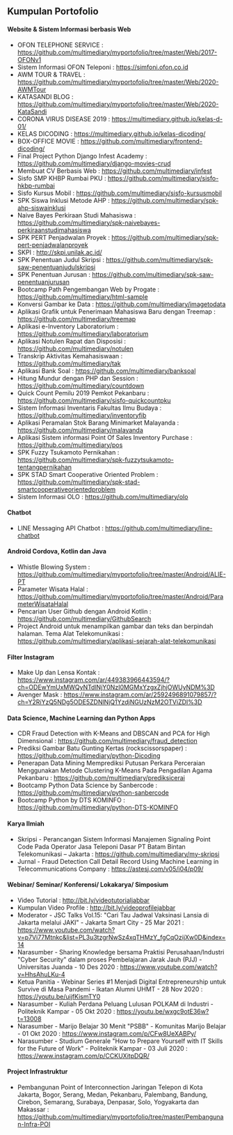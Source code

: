 ## Kumpulan Portofolio

#### Website & Sistem Informasi berbasis Web
* OFON TELEPHONE SERVICE : https://github.com/multimediary/myportofolio/tree/master/Web/2017-OFONv1
* Sistem Informasi OFON Teleponi :  https://simfoni.ofon.co.id
* AWM TOUR & TRAVEL : https://github.com/multimediary/myportofolio/tree/master/Web/2020-AWMTour
* KATASANDI BLOG : https://github.com/multimediary/myportofolio/tree/master/Web/2020-KataSandi
* CORONA VIRUS DISEASE 2019 : https://multimediary.github.io/kelas-d-01/
* KELAS DICODING : https://multimediary.github.io/kelas-dicoding/
* BOX-OFFICE MOVIE : https://github.com/multimediary/frontend-dicoding/
* Final Project Python Django Infest Academy : https://github.com/multimediary/django-movies-crud
* Membuat CV Berbasis Web : https://github.com/multimediary/infest
* Sisfo SMP KHBP Rumbai PKU : https://github.com/multimediary/sisfo-hkbp-rumbai
* Sisfo Kursus Mobil : https://github.com/multimediary/sisfo-kursusmobil
* SPK Siswa Inklusi Metode AHP : https://github.com/multimediary/spk-ahp-siswainklusi
* Naive Bayes Perkiraan Studi Mahasiswa : https://github.com/multimediary/spk-naivebayes-perkiraanstudimahasiswa
* SPK PERT Penjadwalan Proyek : https://github.com/multimediary/spk-pert-penjadwalanproyek
* SKPI : http://skpi.unilak.ac.id/
* SPK Penentuan Judul Skripsi : https://github.com/multimediary/spk-saw-penentuanjudulskripsi
* SPK Penentuan Jurusan : https://github.com/multimediary/spk-saw-penentuanjurusan
* Bootcamp Path Pengembangan Web by Progate : https://github.com/multimediary/html-sample  
* Konversi Gambar ke Data : https://github.com/multimediary/imagetodata
* Aplikasi Grafik untuk Penerimaan Mahasiswa Baru dengan Treemap : https://github.com/multimediary/treemap
* Aplikasi e-Inventory Laboratorium : https://github.com/multimediary/laboratorium
* Aplikasi Notulen Rapat dan Disposisi : https://github.com/multimediary/notulen
* Transkrip Aktivitas Kemahasiswaan : https://github.com/multimediary/tak
* Aplikasi Bank Soal : https://github.com/multimediary/banksoal
* Hitung Mundur dengan PHP dan Session : https://github.com/multimediary/countdown
* Quick Count Pemilu 2019 Pemkot Pekanbaru : https://github.com/multimediary/sisfo-quickcountpku
* Sistem Informasi Inventaris Fakultas Ilmu Budaya : https://github.com/multimediary/inventoryfib
* Aplikasi Peramalan Stok Barang Minimarket Malayanda : https://github.com/multimediary/malayanda
* Aplikasi Sistem informasi Point Of Sales Inventory Purchase : https://github.com/multimediary/pos
* SPK Fuzzy Tsukamoto Pernikahan : https://github.com/multimediary/spk-fuzzytsukamoto-tentangpernikahan
* SPK STAD Smart Cooperative Oriented Problem : https://github.com/multimediary/spk-stad-smartcooperativeorientedproblem
* Sistem Informasi OLO : https://github.com/multimediary/olo


#### Chatbot
* LINE Messaging API Chatbot : https://github.com/multimediary/line-chatbot

#### Android Cordova, Kotlin dan Java
* Whistle Blowing System : https://github.com/multimediary/myportofolio/tree/master/Android/ALIE-PT
* Parameter Wisata Halal : https://github.com/multimediary/myportofolio/tree/master/Android/ParameterWisataHalal
* Pencarian User Github dengan Android Kotlin : https://github.com/multimediary/GithubSearch
* Project Android untuk menampilkan gambar dan teks dan berpindah halaman. Tema Alat Telekomunikasi : https://github.com/multimediary/aplikasi-sejarah-alat-telekomunikasi

#### Filter Instagram
* Make Up dan Lensa Kontak : https://www.instagram.com/ar/449383966443594/?ch=ODEwYmUxMWQyNTdlNjY0NzI0MGMxYzgxZjhjOWUyNDM%3D 
* Avenger Mask : https://www.instagram.com/ar/2592496891079857/?ch=Y2RiYzQ5NDg5ODE5ZDNlNjQ1YzdjNGUzNzM2OTViZDI%3D


#### Data Science, Machine Learning dan Python Apps
* CDR Fraud Detection with K-Means and DBSCAN and PCA for High Dimensional : https://github.com/multimediary/fraud_detection
* Prediksi Gambar Batu Gunting Kertas (rockscissorspaper) : https://github.com/multimediary/python-Dicoding
* Penerapan Data Mining Memprediksi Putusan Perkara Perceraian Menggunakan Metode Clustering K-Means Pada Pengadilan Agama Pekanbaru : https://github.com/multimediary/prediksicerai
* Bootcamp Python Data Science by Sanbercode : https://github.com/multimediary/python-sanbercode
* Bootcamp Python by DTS KOMINFO : https://github.com/multimediary/python-DTS-KOMINFO

#### Karya Ilmiah
* Skripsi - Perancangan Sistem Informasi Manajemen Signaling Point Code Pada Operator Jasa Teleponi Dasar PT Batam Bintan Telekomunikasi – Jakarta : https://github.com/multimediary/my-skripsi
* Jurnal - Fraud Detection Call Detail Record Using Machine Learning in Telecommunications Company : https://astesj.com/v05/i04/p09/

#### Webinar/ Seminar/  Konferensi/ Lokakarya/ Simposium
* Video Tutorial : http://bit.ly/videotutorialjabbar
* Kumpulan Video Profile : http://bit.ly/videoprofilejabbar
* Moderator - JSC Talks Vol.15: "Cari Tau Jadwal Vaksinasi Lansia di Jakarta melalui JAKI" - Jakarta Smart City - 25 Mar 2021 : https://www.youtube.com/watch?v=p7Vi77Mtnkc&list=PL3u3tzgrNwSz4xqTHMzY_fgCqOzijXw0D&index=14
* Narasumber - Sharing Knowledge bersama Praktisi Perusahaan/Industri "Cyber Security" dalam proses Pembelajaran Jarak Jauh (PJJ) - Universitas Juanda - 10 Des 2020 : https://www.youtube.com/watch?v=HhsAhuLKu-4
* Ketua Panitia - Webinar Series #1 Menjadi Digital Entrepreneurship untuk Survive di Masa Pandemi - Ikatan Alumni UHMT - 28 Nov 2020 : https://youtu.be/uijfKismTY0
* Narasumber - Kuliah Perdana Peluang Lulusan POLKAM di Industri - Politeknik Kampar - 05 Okt 2020 : https://youtu.be/wxgc9otE36w?t=13008
* Narasumber - Marijo Belajar 30 Menit "PSBB" - Komunitas Marijo Belajar - 01 Okt 2020 : https://www.instagram.com/p/CFw8UeXABPy/
* Narasumber - Studium Generale "How to Prepare Yourself with IT Skills for the Future of Work" - Politeknik Kampar - 03 Juli 2020 : https://www.instagram.com/p/CCKUXitpDQR/

#### Project Infrastruktur
* Pembangunan Point of Interconnection Jaringan Telepon di Kota Jakarta, Bogor, Serang, Medan, Pekanbaru, Palembang, Bandung, Cirebon, Semarang, Surabaya, Denpasar, Solo, Yogyakarta dan Makassar : https://github.com/multimediary/myportofolio/tree/master/Pembangunan-Infra-POI